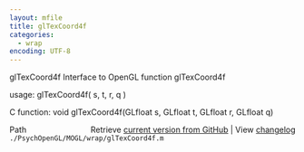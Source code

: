```yaml
---
layout: mfile
title: glTexCoord4f
categories:
  - wrap
encoding: UTF-8
---
```


glTexCoord4f  Interface to OpenGL function glTexCoord4f

usage:  glTexCoord4f( s, t, r, q )

C function:  void glTexCoord4f(GLfloat s, GLfloat t, GLfloat r, GLfloat q)


<div class="code_header" style="text-align:right;">
  <span style="float:left;">Path&nbsp;&nbsp;</span> <span class="counter">Retrieve <a href=
  "https://raw.github.com/Psychtoolbox-3/Psychtoolbox-3/beta/./PsychOpenGL/MOGL/wrap/glTexCoord4f.m">current version from GitHub</a> | View <a href=
  "https://github.com/Psychtoolbox-3/Psychtoolbox-3/commits/beta/./PsychOpenGL/MOGL/wrap/glTexCoord4f.m">changelog</a></span>
</div>
<div class="code">
  <code>./PsychOpenGL/MOGL/wrap/glTexCoord4f.m</code>
</div>
